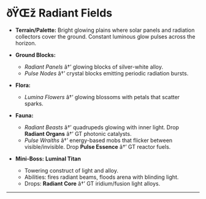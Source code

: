 ﻿# ðŸŒž Radiant Fields

- **Terrain/Palette:**
  Bright glowing plains where solar panels and radiation collectors cover the ground. Constant luminous glow pulses across the horizon.

- **Ground Blocks:**

  - _Radiant Panels_ â†’ glowing blocks of silver-white alloy.
  - _Pulse Nodes_ â†’ crystal blocks emitting periodic radiation bursts.

- **Flora:**

  - _Lumina Flowers_ â†’ glowing blossoms with petals that scatter sparks.

- **Fauna:**

  - _Radiant Beasts_ â†’ quadrupeds glowing with inner light. Drop **Radiant Organs** â†’ GT photonic catalysts.
  - _Pulse Wraiths_ â†’ energy-based mobs that flicker between visible/invisible. Drop **Pulse Essence** â†’ GT reactor fuels.

- **Mini-Boss:** **Luminal Titan**

  - Towering construct of light and alloy.
  - Abilities: fires radiant beams, floods arena with blinding light.
  - Drops: **Radiant Core** â†’ GT iridium/fusion light alloys.

---

##
